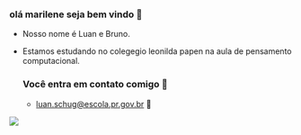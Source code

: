 ### olá marilene seja bem vindo 💙
- Nosso nome é Luan e Bruno.

- Estamos estudando no colegegio leonilda papen na aula de pensamento computacional.

  ### Você entra em contato comigo 📧
  - luan.schug@escola.pr.gov.br 📧


 ![](https://media.tenor.com/i7llTDaTPtUAAAAC/naruto.gif)
  
